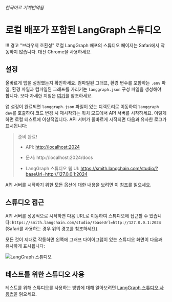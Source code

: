 _한국어로 기계번역됨_

# 로컬 배포가 포함된 LangGraph 스튜디오

!!! 경고 "브라우저 호환성"
    로컬 LangGraph 배포의 스튜디오 페이지는 Safari에서 작동하지 않습니다. 대신 Chrome을 사용하세요.

## 설정

올바르게 앱을 설정했는지 확인하세요. 컴파일된 그래프, 환경 변수를 포함하는 `.env` 파일, 환경 파일과 컴파일된 그래프를 가리키는 `langgraph.json` 구성 파일을 생성해야 합니다. 보다 자세한 지침은 [여기](https://langchain-ai.github.io/langgraph/cloud/deployment/setup/)를 참조하세요.

앱 설정이 완료되면 `langgraph.json` 파일이 있는 디렉토리로 이동하여 `langgraph dev`를 호출하여 코드 변경 시 재시작되는 워치 모드에서 API 서버를 시작하세요. 이렇게 하면 로컬 테스트에 이상적입니다. API 서버가 올바르게 시작되면 다음과 유사한 로그가 표시됩니다:

>    준비 완료!
> 
>    - API: [http://localhost:2024](http://localhost:2024/)
>     
>    - 문서: http://localhost:2024/docs
>     
>    - LangGraph 스튜디오 웹 UI: https://smith.langchain.com/studio/?baseUrl=http://127.0.0.1:2024

API 서버를 시작하기 위한 모든 옵션에 대한 내용을 보려면 이 [참조](https://langchain-ai.github.io/langgraph/cloud/reference/cli/#up)를 읽으세요.

## 스튜디오 접근

API 서버를 성공적으로 시작하면 다음 URL로 이동하여 스튜디오에 접근할 수 있습니다: `https://smith.langchain.com/studio/?baseUrl=http://127.0.0.1:2024` (Safari를 사용하는 경우 위의 경고를 참조하세요).

모든 것이 제대로 작동하면 왼쪽에 그래프 다이어그램이 있는 스튜디오 화면이 다음과 유사하게 표시됩니다:

![LangGraph 스튜디오](./img/studio_screenshot.png)

## 테스트를 위한 스튜디오 사용

테스트를 위해 스튜디오를 사용하는 방법에 대해 알아보려면 [LangGraph 스튜디오 사용법](https://langchain-ai.github.io/langgraph/cloud/how-tos/#langgraph-studio)을 읽으세요.